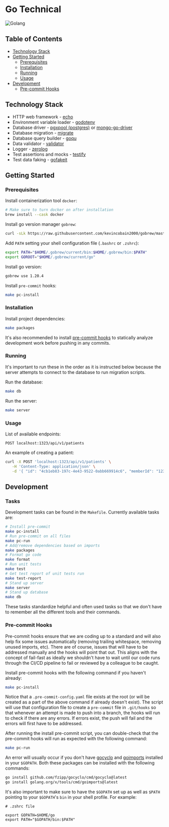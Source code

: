 # Go Technical

![Golang](https://img.shields.io/badge/Go-00ADD8?style=for-the-badge&logo=go&logoColor=white)

## Table of Contents

- [Technology Stack](#technology-stack)
- [Getting Started](#getting-started)
  - [Prerequisites](#prerequisites)
  - [Installation](#installation)
  - [Running](#running)
  - [Usage](#usage)
- [Development](#development)
  - [Pre-commit Hooks](#pre-commit-hooks)

## Technology Stack

- HTTP web framework - [echo](https://github.com/labstack/echo)
- Environment variable loader - [godotenv](https://github.com/joho/godotenv)
- Database driver - [pgxpool (postgres)](https://github.com/jackc/pgx) or [mongo-go-driver](https://github.com/mongodb/mongo-go-driver)
- Database migration - [migrate](https://github.com/golang-migrate/migrate)
- Database query builder - [goqu](https://github.com/doug-martin/goqu)
- Data validator - [validator](https://github.com/go-playground/validator)
- Logger - [zerolog](https://github.com/rs/zerolog)
- Test assertions and mocks - [testify](https://github.com/stretchr/testify)
- Test data faking - [gofakeit](https://github.com/brianvoe/gofakeit/v6)

## Getting Started

### Prerequisites

Install containerization tool `docker`:

```bash
# Make sure to turn docker on after installation
brew install --cask docker

```

Install go version manager `gobrew`:

```bash
curl -sLk https://raw.githubusercontent.com/kevincobain2000/gobrew/master/git.io.sh | sh
```

Add `PATH` setting your shell configuration file (`.bashrc` or `.zshrc`):

```bash
export PATH="$HOME/.gobrew/current/bin:$HOME/.gobrew/bin:$PATH"
export GOROOT="$HOME/.gobrew/current/go"
```

Install go version:

```bash
gobrew use 1.20.4
```

Install `pre-commit` hooks:

```bash
make pc-install
```

### Installation

Install project dependencies:

```bash
make packages
```

It's also recommended to install [pre-commit hooks](#pre-commit-hooks) to statically analyze development work before pushing in any commits.

### Running

It's important to run these in the order as it is instructed below because the server attempts to connect to the database to run migration scripts.

Run the database:

```bash
make db
```

Run the server:

```bash
make server
```

### Usage

List of available endpoints:

```file
POST localhost:1323/api/v1/patients
```

An example of creating a patient:

```bash
curl -X POST 'localhost:1323/api/v1/patients' \
   -H 'Content-Type: application/json' \
   -d '{ "id": "4cb1eb83-197c-4e43-9522-0abb669914c6", "memberId": "123456789", "clientId": "2ba36ffb-22d5-4fdf-80ae-fe09393fbab9", "firstName": "Foo", "lastName": "Bar", "gender": "M", "dateOfBirth": "01-01-1990", "phoneNumber": "999-999-9999", "email": "foobar@gmail.com", "address": { "city": "Green Bay", "addressLineOne": "1234 Lone St", "addressLineTwo": "", "state": "WI", "zip": "55914", "country": "USA" } }'
```

## Development

### Tasks

Development tasks can be found in the `Makefile`. Currently available tasks are:

```bash
# Install pre-commit
make pc-install
# Run pre-commit on all files
make pc-run
# Add/remove dependencies based on imports
make packages
# Format go code
make format
# Run unit tests
make test
# Get test report of unit tests run
make test-report
# Stand up server
make server
# Stand up database
make db
```

These tasks standardize helpful and often used tasks so that we don't have to remember all the different tools and their commands.

### Pre-commit Hooks

Pre-commit hooks ensure that we are coding up to a standard and will also help fix some issues automatically (removing trailing whitespace, removing unused imports, etc). There are of course, issues that will have to be addressed manually and the hooks will point that out. This aligns with the concept of fail-fast as ideally we shouldn't have to wait until our code runs through the CI/CD pipeline to fail or reviewed by a colleague to be caught.

Install pre-commit hooks with the following command if you haven't already:

```bash
make pc-install
```

Notice that a `.pre-commit-config.yaml` file exists at the root (or will be created as a part of the above command if already doesn't exist). The script will use that configuration file to create a `pre-commit` file in `.git/hooks` so that whenever an attempt is made to push into a branch, the hooks will run to check if there are any errors. If errors exist, the push will fail and the errors will first have to be addressed.

After running the install pre-commit script, you can double-check that the pre-commit hooks will run as expected with the following command:

```bash
make pc-run
```

An error will usually occur if you don't have [gocyclo](https://github.com/fzipp/gocyclo) and [goimports](https://pkg.go.dev/golang.org/x/tools/cmd/goimports) installed in your `$GOPATH`. Both these packages can be installed with the following commands:

```bash
go install github.com/fzipp/gocyclo/cmd/gocyclo@latest
go install golang.org/x/tools/cmd/goimports@latest
```

It's also important to make sure to have the `$GOPATH` set up as well as `$PATH` pointing to your `$GOPATH`'s `bin` in your shell profile. For example:

```file
# .zshrc file

export GOPATH=$HOME/go
export PATH="$GOPATH/bin:$PATH"
```
